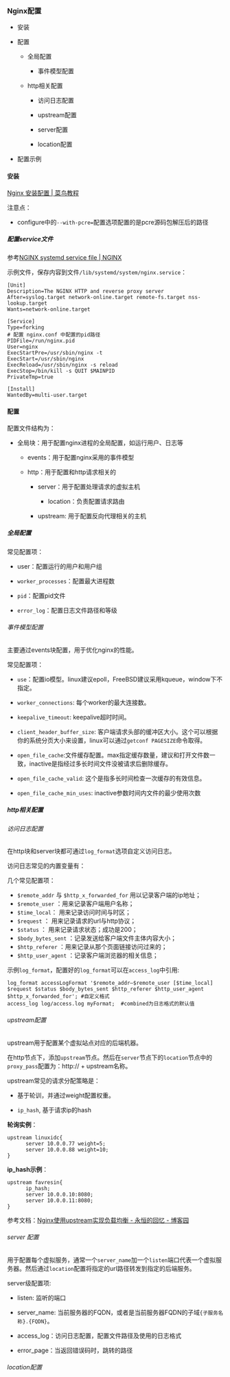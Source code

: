 ### Nginx配置

- 安装

- 配置
  
  - 全局配置
    
    - 事件模型配置
  
  - http相关配置
    
    - 访问日志配置
    
    - upstream配置
    
    - server配置
    
    - location配置

- 配置示例

#### 安装

[Nginx 安装配置 | 菜鸟教程](https://www.runoob.com/linux/nginx-install-setup.html)

注意点：

- configure中的`--with-pcre=`配置选项配置的是pcre源码包解压后的路径

##### 配置service文件

参考[NGINX systemd service file | NGINX](https://www.nginx.com/resources/wiki/start/topics/examples/systemd/)

示例文件，保存内容到文件`/lib/systemd/system/nginx.service`：

```
[Unit]
Description=The NGINX HTTP and reverse proxy server
After=syslog.target network-online.target remote-fs.target nss-lookup.target
Wants=network-online.target

[Service]
Type=forking
# 配置 nginx.conf 中配置的pid路径
PIDFile=/run/nginx.pid
User=nginx
ExecStartPre=/usr/sbin/nginx -t
ExecStart=/usr/sbin/nginx
ExecReload=/usr/sbin/nginx -s reload
ExecStop=/bin/kill -s QUIT $MAINPID
PrivateTmp=true

[Install]
WantedBy=multi-user.target
```

#### 配置

配置文件结构为：

- 全局块：用于配置nginx进程的全局配置，如运行用户、日志等
  
  - events：用于配置nginx采用的事件模型
  
  - http：用于配置和http请求相关的
    
    - server：用于配置处理请求的虚拟主机
      
      - location：负责配置请求路由
    
    - upstream: 用于配置反向代理相关的主机

##### 全局配置

常见配置项：

- user：配置运行的用户和用户组

- `worker_processes`：配置最大进程数

- `pid`：配置pid文件

- `error_log`：配置日志文件路径和等级

###### 事件模型配置

主要通过events块配置，用于优化nginx的性能。

常见配置项：

- `use`：配置io模型。linux建议epoll，FreeBSD建议采用kqueue，window下不指定。

- `worker_connections`: 每个worker的最大连接数。

- `keepalive_timeout`: keepalive超时时间。

- `client_header_buffer_size`: 客户端请求头部的缓冲区大小。这个可以根据你的系统分页大小来设置，linux可以通过`getconf PAGESIZE`命令取得。

- `open_file_cache`:文件缓存配置。max指定缓存数量，建议和打开文件数一致，inactive是指经过多长时间文件没被请求后删除缓存。

- `open_file_cache_valid`: 这个是指多长时间检查一次缓存的有效信息。

- `open_file_cache_min_uses`: inactive参数时间内文件的最少使用次数

##### http相关配置

###### 访问日志配置

在http块和server块都可通过`log_format`选项自定义访问日志。

访问日志常见的内置变量有：

几个常见配置项：

- `$remote_addr` 与 `$http_x_forwarded_for` 用以记录客户端的ip地址；
- `$remote_user` ：用来记录客户端用户名称；
- `$time_local`： 用来记录访问时间与时区；
- `$request` ： 用来记录请求的url与http协议；
- `$status` ： 用来记录请求状态；成功是200；
- `$body_bytes_sent` ：记录发送给客户端文件主体内容大小；
- `$http_referer` ：用来记录从那个页面链接访问过来的；
- `$http_user_agent` ：记录客户端浏览器的相关信息；

示例`log_format`，配置好的`log_format`可以在`access_log`中引用:

```
log_format accessLogFormat '$remote_addr–$remote_user [$time_local] $request $status $body_bytes_sent $http_referer $http_user_agent $http_x_forwarded_for'; #自定义格式
access_log log/access.log myFormat;  #combined为日志格式的默认值
```

###### upstream配置

upstream用于配置某个虚拟站点对应的后端机器。<br>

在http节点下，添加`upstream`节点。然后在`server`节点下的`location`节点中的`proxy_pass`配置为：http:// + upstream名称。<br>

upstream常见的请求分配策略是：

- 基于轮训，并通过weight配置权重。

- `ip_hash`, 基于请求ip的hash

**轮询实例**：

```
upstream linuxidc{ 
      server 10.0.0.77 weight=5; 
      server 10.0.0.88 weight=10; 
}
```

**ip_hash示例**：

```
upstream favresin{ 
      ip_hash; 
      server 10.0.0.10:8080; 
      server 10.0.0.11:8080; 
}
```

参考文档：[Nginx使用upstream实现负载均衡 - 永恒的回忆 - 博客园](https://www.cnblogs.com/muhy/p/10528449.html)

###### server 配置

用于配置每个虚拟服务，通常一个`server_name`加一个`listen`端口代表一个虚拟服务器。然后通过`location`配置将指定的url路径转发到指定的后端服务。

server级配置项:

- listen: 监听的端口

- server_name: 当前服务器的FQDN，或者是当前服务器FQDN的子域`{子服务名称}.{FQDN}`。

- access_log：访问日志配置，配置文件路径及使用的日志格式

- error_page：当返回错误码时，跳转的路径

###### location配置
